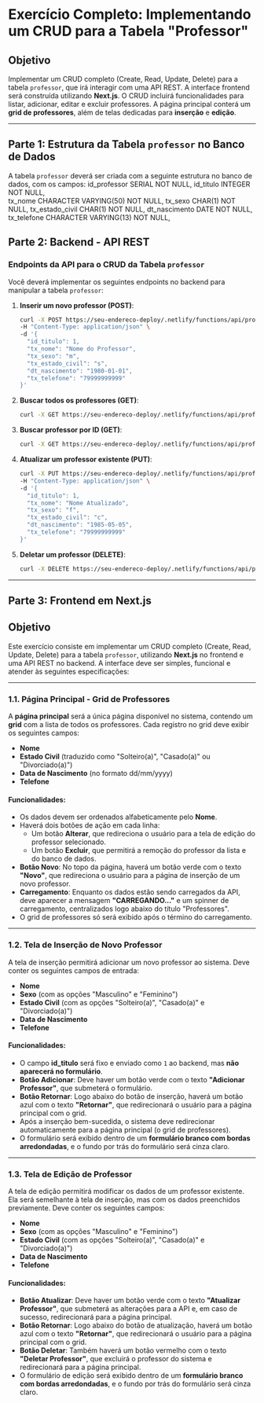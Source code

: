 # Exercício Completo: Implementando um CRUD para a Tabela "Professor"

## Objetivo
Implementar um CRUD completo (Create, Read, Update, Delete) para a tabela `professor`, que irá interagir com uma API REST. A interface frontend será construída utilizando **Next.js**. O CRUD incluirá funcionalidades para listar, adicionar, editar e excluir professores. A página principal conterá um **grid de professores**, além de telas dedicadas para **inserção** e **edição**.

---

## Parte 1: Estrutura da Tabela `professor` no Banco de Dados

A tabela `professor` deverá ser criada com a seguinte estrutura no banco de dados, com os campos:
    id_professor     SERIAL                 NOT NULL,
    id_titulo        INTEGER                NOT NULL,  
    tx_nome          CHARACTER VARYING(50)  NOT NULL,
    tx_sexo          CHAR(1)                NOT NULL,
    tx_estado_civil  CHAR(1)                NOT NULL,
    dt_nascimento    DATE                   NOT NULL,
    tx_telefone      CHARACTER VARYING(13)  NOT NULL,  


## Parte 2: Backend - API REST

### Endpoints da API para o CRUD da Tabela `professor`
Você deverá implementar os seguintes endpoints no backend para manipular a tabela `professor`:

1. **Inserir um novo professor (POST)**:
    ```bash
    curl -X POST https://seu-endereco-deploy/.netlify/functions/api/professor \
    -H "Content-Type: application/json" \
    -d '{
      "id_titulo": 1,
      "tx_nome": "Nome do Professor",
      "tx_sexo": "m",
      "tx_estado_civil": "s",
      "dt_nascimento": "1980-01-01",
      "tx_telefone": "79999999999"
    }'
    ```

2. **Buscar todos os professores (GET)**:
    ```bash
    curl -X GET https://seu-endereco-deploy/.netlify/functions/api/professor
    ```

3. **Buscar professor por ID (GET)**:
    ```bash
    curl -X GET https://seu-endereco-deploy/.netlify/functions/api/professor/ID_DO_PROFESSOR
    ```

4. **Atualizar um professor existente (PUT)**:
    ```bash
    curl -X PUT https://seu-endereco-deploy/.netlify/functions/api/professor/ID_DO_PROFESSOR \
    -H "Content-Type: application/json" \
    -d '{
      "id_titulo": 1,
      "tx_nome": "Nome Atualizado",
      "tx_sexo": "f",
      "tx_estado_civil": "c",
      "dt_nascimento": "1985-05-05",
      "tx_telefone": "79999999999"
    }'
    ```

5. **Deletar um professor (DELETE)**:
    ```bash
    curl -X DELETE https://seu-endereco-deploy/.netlify/functions/api/professor/ID_DO_PROFESSOR
    ```

---

## Parte 3: Frontend em Next.js

## Objetivo
Este exercício consiste em implementar um CRUD completo (Create, Read, Update, Delete) para a tabela `professor`, utilizando **Next.js** no frontend e uma API REST no backend. A interface deve ser simples, funcional e atender às seguintes especificações:

---

### 1.1. Página Principal - Grid de Professores

A **página principal** será a única página disponível no sistema, contendo um **grid** com a lista de todos os professores. Cada registro no grid deve exibir os seguintes campos:
- **Nome**
- **Estado Civil** (traduzido como "Solteiro(a)", "Casado(a)" ou "Divorciado(a)")
- **Data de Nascimento** (no formato dd/mm/yyyy)
- **Telefone**

#### Funcionalidades:
- Os dados devem ser ordenados alfabeticamente pelo **Nome**.
- Haverá dois botões de ação em cada linha:
  - Um botão **Alterar**, que redireciona o usuário para a tela de edição do professor selecionado.
  - Um botão **Excluir**, que permitirá a remoção do professor da lista e do banco de dados.
- **Botão Novo**: No topo da página, haverá um botão verde com o texto **"Novo"**, que redireciona o usuário para a página de inserção de um novo professor.
- **Carregamento**: Enquanto os dados estão sendo carregados da API, deve aparecer a mensagem **"CARREGANDO..."** e um spinner de carregamento, centralizados logo abaixo do título "Professores".
- O grid de professores só será exibido após o término do carregamento.

---

### 1.2. Tela de Inserção de Novo Professor

A tela de inserção permitirá adicionar um novo professor ao sistema. Deve conter os seguintes campos de entrada:
- **Nome**
- **Sexo** (com as opções "Masculino" e "Feminino")
- **Estado Civil** (com as opções "Solteiro(a)", "Casado(a)" e "Divorciado(a)")
- **Data de Nascimento**
- **Telefone**

#### Funcionalidades:
- O campo **id_titulo** será fixo e enviado como `1` ao backend, mas **não aparecerá no formulário**.
- **Botão Adicionar**: Deve haver um botão verde com o texto **"Adicionar Professor"**, que submeterá o formulário.
- **Botão Retornar**: Logo abaixo do botão de inserção, haverá um botão azul com o texto **"Retornar"**, que redirecionará o usuário para a página principal com o grid.
- Após a inserção bem-sucedida, o sistema deve redirecionar automaticamente para a página principal (o grid de professores).
- O formulário será exibido dentro de um **formulário branco com bordas arredondadas**, e o fundo por trás do formulário será cinza claro.

---

### 1.3. Tela de Edição de Professor

A tela de edição permitirá modificar os dados de um professor existente. Ela será semelhante à tela de inserção, mas com os dados preenchidos previamente. Deve conter os seguintes campos:
- **Nome**
- **Sexo** (com as opções "Masculino" e "Feminino")
- **Estado Civil** (com as opções "Solteiro(a)", "Casado(a)" e "Divorciado(a)")
- **Data de Nascimento**
- **Telefone**

#### Funcionalidades:
- **Botão Atualizar**: Deve haver um botão verde com o texto **"Atualizar Professor"**, que submeterá as alterações para a API e, em caso de sucesso, redirecionará para a página principal.
- **Botão Retornar**: Logo abaixo do botão de atualização, haverá um botão azul com o texto **"Retornar"**, que redirecionará o usuário para a página principal com o grid.
- **Botão Deletar**: Também haverá um botão vermelho com o texto **"Deletar Professor"**, que excluirá o professor do sistema e redirecionará para a página principal.
- O formulário de edição será exibido dentro de um **formulário branco com bordas arredondadas**, e o fundo por trás do formulário será cinza claro.
